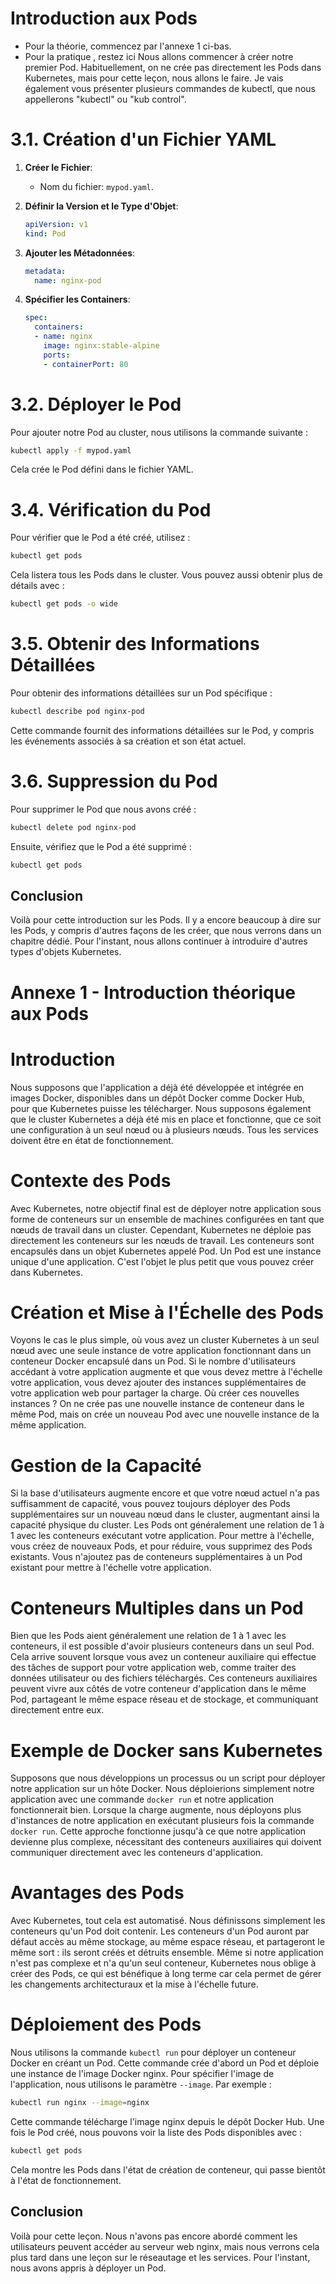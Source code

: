 #  Introduction aux Pods
- Pour la théorie, commencez par l'annexe 1 ci-bas.
- Pour la pratique , restez ici Nous allons commencer à créer notre premier Pod. Habituellement, on ne crée pas directement les Pods dans Kubernetes, mais pour cette leçon, nous allons le faire. Je vais également vous présenter plusieurs commandes de kubectl, que nous appellerons "kubectl" ou "kub control".

# 3.1. Création d'un Fichier YAML

1. **Créer le Fichier**:
   - Nom du fichier: `mypod.yaml`.

2. **Définir la Version et le Type d'Objet**:
   ```yaml
   apiVersion: v1
   kind: Pod
   ```

3. **Ajouter les Métadonnées**:
   ```yaml
   metadata:
     name: nginx-pod
   ```

4. **Spécifier les Containers**:
   ```yaml
   spec:
     containers:
     - name: nginx
       image: nginx:stable-alpine
       ports:
       - containerPort: 80
   ```

# 3.2. Déployer le Pod

Pour ajouter notre Pod au cluster, nous utilisons la commande suivante :
```sh
kubectl apply -f mypod.yaml
```
Cela crée le Pod défini dans le fichier YAML.

# 3.4. Vérification du Pod

Pour vérifier que le Pod a été créé, utilisez :
```sh
kubectl get pods
```
Cela listera tous les Pods dans le cluster. Vous pouvez aussi obtenir plus de détails avec :
```sh
kubectl get pods -o wide
```

# 3.5. Obtenir des Informations Détaillées

Pour obtenir des informations détaillées sur un Pod spécifique :
```sh
kubectl describe pod nginx-pod
```
Cette commande fournit des informations détaillées sur le Pod, y compris les événements associés à sa création et son état actuel.

# 3.6. Suppression du Pod

Pour supprimer le Pod que nous avons créé :
```sh
kubectl delete pod nginx-pod
```
Ensuite, vérifiez que le Pod a été supprimé :
```sh
kubectl get pods
```

## Conclusion

Voilà pour cette introduction sur les Pods. Il y a encore beaucoup à dire sur les Pods, y compris d'autres façons de les créer, que nous verrons dans un chapitre dédié. Pour l'instant, nous allons continuer à introduire d'autres types d'objets Kubernetes.

# Annexe 1 - Introduction théorique aux Pods

# Introduction

Nous supposons que l'application a déjà été développée et intégrée en images Docker, disponibles dans un dépôt Docker comme Docker Hub, pour que Kubernetes puisse les télécharger. Nous supposons également que le cluster Kubernetes a déjà été mis en place et fonctionne, que ce soit une configuration à un seul nœud ou à plusieurs nœuds. Tous les services doivent être en état de fonctionnement.

# Contexte des Pods

Avec Kubernetes, notre objectif final est de déployer notre application sous forme de conteneurs sur un ensemble de machines configurées en tant que nœuds de travail dans un cluster. Cependant, Kubernetes ne déploie pas directement les conteneurs sur les nœuds de travail. Les conteneurs sont encapsulés dans un objet Kubernetes appelé Pod. Un Pod est une instance unique d'une application. C'est l'objet le plus petit que vous pouvez créer dans Kubernetes.

# Création et Mise à l'Échelle des Pods

Voyons le cas le plus simple, où vous avez un cluster Kubernetes à un seul nœud avec une seule instance de votre application fonctionnant dans un conteneur Docker encapsulé dans un Pod. Si le nombre d'utilisateurs accédant à votre application augmente et que vous devez mettre à l'échelle votre application, vous devez ajouter des instances supplémentaires de votre application web pour partager la charge. Où créer ces nouvelles instances ? On ne crée pas une nouvelle instance de conteneur dans le même Pod, mais on crée un nouveau Pod avec une nouvelle instance de la même application.

# Gestion de la Capacité

Si la base d'utilisateurs augmente encore et que votre nœud actuel n'a pas suffisamment de capacité, vous pouvez toujours déployer des Pods supplémentaires sur un nouveau nœud dans le cluster, augmentant ainsi la capacité physique du cluster. Les Pods ont généralement une relation de 1 à 1 avec les conteneurs exécutant votre application. Pour mettre à l'échelle, vous créez de nouveaux Pods, et pour réduire, vous supprimez des Pods existants. Vous n'ajoutez pas de conteneurs supplémentaires à un Pod existant pour mettre à l'échelle votre application.

# Conteneurs Multiples dans un Pod

Bien que les Pods aient généralement une relation de 1 à 1 avec les conteneurs, il est possible d'avoir plusieurs conteneurs dans un seul Pod. Cela arrive souvent lorsque vous avez un conteneur auxiliaire qui effectue des tâches de support pour votre application web, comme traiter des données utilisateur ou des fichiers téléchargés. Ces conteneurs auxiliaires peuvent vivre aux côtés de votre conteneur d'application dans le même Pod, partageant le même espace réseau et de stockage, et communiquant directement entre eux.

# Exemple de Docker sans Kubernetes

Supposons que nous développions un processus ou un script pour déployer notre application sur un hôte Docker. Nous déploierions simplement notre application avec une commande `docker run` et notre application fonctionnerait bien. Lorsque la charge augmente, nous déployons plus d'instances de notre application en exécutant plusieurs fois la commande `docker run`. Cette approche fonctionne jusqu'à ce que notre application devienne plus complexe, nécessitant des conteneurs auxiliaires qui doivent communiquer directement avec les conteneurs d'application.

# Avantages des Pods

Avec Kubernetes, tout cela est automatisé. Nous définissons simplement les conteneurs qu'un Pod doit contenir. Les conteneurs d'un Pod auront par défaut accès au même stockage, au même espace réseau, et partageront le même sort : ils seront créés et détruits ensemble. Même si notre application n'est pas complexe et n'a qu'un seul conteneur, Kubernetes nous oblige à créer des Pods, ce qui est bénéfique à long terme car cela permet de gérer les changements architecturaux et la mise à l'échelle future.

# Déploiement des Pods

Nous utilisons la commande `kubectl run` pour déployer un conteneur Docker en créant un Pod. Cette commande crée d'abord un Pod et déploie une instance de l'image Docker nginx. Pour spécifier l'image de l'application, nous utilisons le paramètre `--image`. Par exemple :
```sh
kubectl run nginx --image=nginx
```
Cette commande télécharge l'image nginx depuis le dépôt Docker Hub. Une fois le Pod créé, nous pouvons voir la liste des Pods disponibles avec :
```sh
kubectl get pods
```
Cela montre les Pods dans l'état de création de conteneur, qui passe bientôt à l'état de fonctionnement.

## Conclusion

Voilà pour cette leçon. Nous n'avons pas encore abordé comment les utilisateurs peuvent accéder au serveur web nginx, mais nous verrons cela plus tard dans une leçon sur le réseautage et les services. Pour l'instant, nous avons appris à déployer un Pod.
